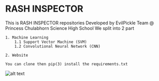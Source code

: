 # RASH INSPECTOR

This is RASH INSPECTOR repositories
Developed by EvilPickle Team @ Princess Chulabhorn Science High School
We split into 2 part

    1. Machine Learning
        1.1 Support Vector Machine (SVM)
        1.2 Convolutional Neural Network (CNN)
        
    2. Website
    
    You can clone then pip(3) install the requirements.txt

![alt text](https://github.com/filmer2002/RASH_INSPECTOR/blob/master/HOME.png)
